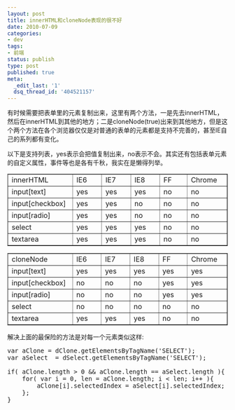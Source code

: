 ```yaml
---
layout: post
title: innerHTML和cloneNode表现的很不好
date: 2010-07-09
categories:
- dev
tags:
- 前端
status: publish
type: post
published: true
meta:
  _edit_last: '1'
  dsq_thread_id: '404521157'
---
```

有时候需要把表单里的元素复制出来，这里有两个方法，一是先去innerHTML，然后在innerHTML到其他的地方；二是cloneNode(true)出来到其他地方，但是这个两个方法在各个浏览器仅仅是对普通的表单的元素都是支持不完善的，甚至IE自己的系列都有变化。

以下是支持列表，yes表示会把值复制出来，no表示不会。其实还有包括表单元素的自定义属性，事件等也是各有千秋，我实在是懒得列举。
<table cellspacing="0" cellpadding="0" border="1">
  <tr>
    <td width="138">innerHTML</td>
    <td width="72">IE6</td>
    <td width="72">IE7</td>
    <td width="72">IE8</td>
    <td width="72">FF</td>
    <td width="88">Chrome</td>
  </tr>
  <tr>
    <td>input[text]</td>
    <td>yes</td>
    <td>yes</td>
    <td>yes</td>
    <td>no</td>
    <td>no</td>
  </tr>
  <tr>
    <td>input[checkbox]</td>
    <td>yes</td>
    <td>yes</td>
    <td>no</td>
    <td>no</td>
    <td>no</td>
  </tr>
  <tr>
    <td>input[radio]</td>
    <td>yes</td>
    <td>yes</td>
    <td>no</td>
    <td>no</td>
    <td>no</td>
  </tr>
  <tr>
    <td>select</td>
    <td>yes</td>
    <td>yes</td>
    <td>yes</td>
    <td>no</td>
    <td>no</td>
  </tr>
  <tr>
    <td>textarea</td>
    <td>yes</td>
    <td>yes</td>
    <td>yes</td>
    <td>no</td>
    <td>no</td>
  </tr>
</table>
<p></p>
<p></p>
<table cellspacing="0" cellpadding="0" border="1">
  <tr>
    <td width="138">cloneNode</td>
    <td width="72">IE6</td>
    <td width="72">IE7</td>
    <td width="72">IE8</td>
    <td width="72">FF</td>
    <td width="88">Chrome</td>
  </tr>
  <tr>
    <td>input[text]</td>
    <td>yes</td>
    <td>yes</td>
    <td>yes</td>
    <td>yes</td>
    <td>yes</td>
  </tr>
  <tr>
    <td>input[checkbox]</td>
    <td>no</td>
    <td>no</td>
    <td>no</td>
    <td>yes</td>
    <td>yes</td>
  </tr>
  <tr>
    <td>input[radio]</td>
    <td>no</td>
    <td>no</td>
    <td>no</td>
    <td>yes</td>
    <td>yes</td>
  </tr>
  <tr>
    <td>select</td>
    <td>no</td>
    <td>no</td>
    <td>no</td>
    <td>no</td>
    <td>no</td>
  </tr>
  <tr>
    <td>textarea</td>
    <td>yes</td>
    <td>yes</td>
    <td>yes</td>
    <td>no</td>
    <td>no</td>
  </tr>
</table>


解决上面的最保险的方法是对每一个元素类似这样:
<pre lang="javascript">
var aClone = dClone.getElementsByTagName('SELECT');
var aSelect	 = dSelect.getElementsByTagName('SELECT');

if( aClone.length > 0 && aClone.length == aSelect.length ){
	for( var i = 0, len = aClone.length; i < len; i++ ){
		aClone[i].selectedIndex = aSelect[i].selectedIndex;
	};
}</pre>
